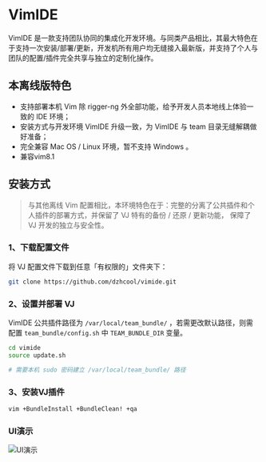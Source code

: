 # VimIDE

VimIDE 是一款支持团队协同的集成化开发环境。与同类产品相比，其最大特色在于支持一次安装/部署/更新，开发机所有用户均无缝接入最新版，并支持了个人与团队的配置/插件完全共享与独立的定制化操作。

## 本离线版特色

- 支持部署本机 Vim 除 rigger-ng 外全部功能，给予开发人员本地线上体验一致的 IDE 环境；
- 安装方式与开发环境 VimIDE 升级一致，为 VimIDE 与 team 目录无缝解耦做好准备；
- 完全兼容 Mac OS / Linux 环境，暂不支持 Windows 。
- 兼容vim8.1

## 安装方式

> 与其他离线 Vim 配置相比，本环境特色在于：完整的分离了公共插件和个人插件的部署方式，并保留了 VJ 特有的备份 / 还原 / 更新功能， 保障了 VJ 开发的独立与安全性。


### 1、下载配置文件
将 VJ 配置文件下载到任意「有权限的」文件夹下：

```bash
git clone https://github.com/dzhcool/vimide.git
```

### 2、设置并部署 VJ

VimIDE 公共插件路径为 `/var/local/team_bundle/` ，若需更改默认路径，则需配置 `team_bundle/config.sh` 中 `TEAM_BUNDLE_DIR` 变量。

```bash
cd vimide
source update.sh

# 需要本机 sudo 密码建立 /var/local/team_bundle/ 路径
```

### 3、安装VJ插件

```bash
vim +BundleInstall +BundleClean! +qa
```

### UI演示
![UI演示](https://raw.githubusercontent.com/wiki/dzhcool/vimide/assets/images/ui.png)
